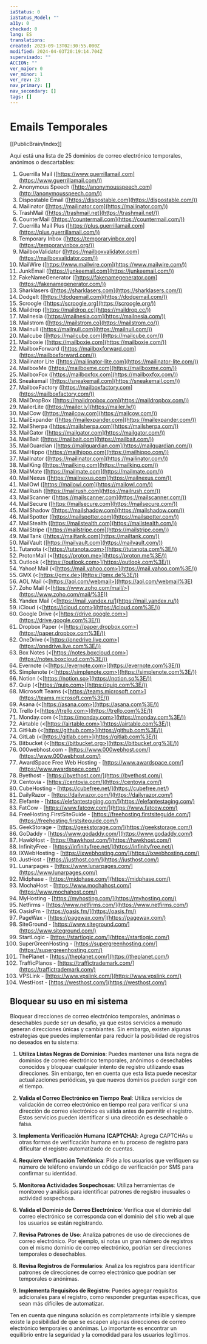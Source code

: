 ```yaml
---
iaStatus: 0
iaStatus_Model: ""
a11y: 0
checked: 0
lang: ES
translations: 
created: 2023-09-13T02:30:55.000Z
modified: 2024-04-03T20:19:14.704Z
supervisado: ""
ACCION: ""
ver_major: 0
ver_minor: 1
ver_rev: 23
nav_primary: []
nav_secondary: []
tags: []
---
```

# Emails Temporales

[[PublicBrain/Index]]


Aquí está una lista de 25 dominios de correo electrónico temporales, anónimos o descartables:

1. Guerrilla Mail ([https://www.guerrillamail.com](https://www.guerrillamail.com/))
2. Anonymous Speech ([http://anonymousspeech.com](http://anonymousspeech.com/))
3. Dispostable Email ([https://dispostable.com](https://dispostable.com/))
4. Mailinator ([https://mailinator.com](https://mailinator.com/))
5. TrashMail ([https://trashmail.net](https://trashmail.net/))
6. CounterMail ([https://countermail.com](https://countermail.com/))
7. Guerrilla Mail Plus ([https://plus.guerrillamail.com](https://plus.guerrillamail.com/))
8. Temporary Inbox ([https://temporaryinbox.org](https://temporaryinbox.org/))
9. MailboxValidator ([https://mailboxvalidator.com](https://mailboxvalidator.com/))
10. MailWire ([https://www.mailwire.com](https://www.mailwire.com/))
11. JunkEmail ([https://junkeemail.com](https://junkeemail.com/))
12. FakeNameGenerator ([https://fakenamegenerator.com](https://fakenamegenerator.com/))
13. Sharklasers ([https://sharklasers.com](https://sharklasers.com/))
14. DodgeIt ([https://dodgemail.com](https://dodgemail.com/))
15. Scroogle ([https://scroogle.org](https://scroogle.org/))
16. Maildrop ([https://maildrop.cc](https://maildrop.cc/))
17. Mailnesia ([https://mailnesia.com](https://mailnesia.com/))
18. Mailstrom ([https://mailstrom.co](https://mailstrom.co/))
19. Mailnull ([https://mailnull.com](https://mailnull.com/))
20. Mailcube ([https://mailcube.com](https://mailcube.com/))
21. Mailboxie ([https://mailboxie.com](https://mailboxie.com/))
22. MailboxForward ([https://mailboxforward.com](https://mailboxforward.com/))
23. Mailinator Lite ([https://mailinator-lite.com](https://mailinator-lite.com/))
24. MailboxMe ([https://mailboxme.com](https://mailboxme.com/))
25. MailboxFox ([https://mailboxfox.com](https://mailboxfox.com/))
26. Sneakemail ([https://sneakemail.com](https://sneakemail.com/))
27. MailboxFactory ([https://mailboxfactory.com](https://mailboxfactory.com/))
28. MailDropBox ([https://maildropbox.com](https://maildropbox.com/))
29. MailerLite ([https://mailer.lv](https://mailer.lv/))
30. MailCow ([https://mailcow.com](https://mailcow.com/))
31. MailExpander ([https://mailexpander.com](https://mailexpander.com/))
32. MailSherpa ([https://mailsherpa.com](https://mailsherpa.com/))
33. MailGator ([https://mailgator.com](https://mailgator.com/))
34. MailBait ([https://mailbait.com](https://mailbait.com/))
35. MailGuardian ([https://mailguardian.com](https://mailguardian.com/))
36. MailHippo ([https://mailhippo.com](https://mailhippo.com/))
37. MailInator ([https://mailinator.com](https://mailinator.com/))
38. MailKing ([https://mailking.com](https://mailking.com/))
39. MailMate ([https://mailmate.com](https://mailmate.com/))
40. MailNexus ([https://mailnexus.com](https://mailnexus.com/))
41. MailOwl ([https://mailowl.com](https://mailowl.com/))
42. MailRush ([https://mailrush.com](https://mailrush.com/))
43. MailScanner ([https://mailscanner.com](https://mailscanner.com/))
44. MailSecure ([https://mailsecure.com](https://mailsecure.com/))
45. MailShadow ([https://mailshadow.com](https://mailshadow.com/))
46. MailSpotter ([https://mailspotter.com](https://mailspotter.com/))
47. MailStealth ([https://mailstealth.com](https://mailstealth.com/))
48. MailStripe ([https://mailstripe.com](https://mailstripe.com/))
49. MailTank ([https://mailtank.com](https://mailtank.com/))
50. MailVault ([https://mailvault.com](https://mailvault.com/))
51. Tutanota (<[https://tutanota.com>](https://tutanota.com%3E/))
52. ProtonMail (<[https://proton.me>](https://proton.me%3E/))
53. Outlook (<[https://outlook.com>](https://outlook.com%3E/))
54. Yahoo! Mail (<[https://mail.yahoo.com>](https://mail.yahoo.com%3E/))
55. GMX (<[https://gmx.de>](https://gmx.de%3E/))
56. AOL Mail (<[https://aol.com/webmail>](https://aol.com/webmail%3E)
57. Zoho Mail (<[https://www.zoho.com/mail/>](https://www.zoho.com/mail/%3E))
58. Yandex Mail (<[https://mail.yandex.ru/](https://mail.yandex.ru/))
59. iCloud (<[https://icloud.com>](https://icloud.com%3E/))
60. Google Drive (<[https://drive.google.com>](https://drive.google.com%3E/))
61. Dropbox Paper (<[https://paper.dropbox.com>](https://paper.dropbox.com%3E/))
62. OneDrive (<[https://onedrive.live.com>](https://onedrive.live.com%3E/))
63. Box Notes (<[https://notes.boxcloud.com>](https://notes.boxcloud.com%3E/))
64. Evernote (<[https://evernote.com>](https://evernote.com%3E/))
65. Simplenote (<[https://simplenote.com>](https://simplenote.com%3E/))
66. Notion (<[https://notion.so>](https://notion.so%3E/))
67. Quip (<[https://quip.com>](https://quip.com%3E/))
68. Microsoft Teams (<[https://teams.microsoft.com>](https://teams.microsoft.com%3E/))
69. Asana (<[https://asana.com>](https://asana.com%3E/))
70. Trello (<[https://trello.com>](https://trello.com%3E/))
71. Monday.com (<[https://monday.com>](https://monday.com%3E/))
72. Airtable (<[https://airtable.com>](https://airtable.com%3E/))
73. GitHub (<[https://github.com>](https://github.com%3E/))
74. GitLab (<[https://gitlab.com>](https://gitlab.com%3E/))
75. Bitbucket (<[https://bitbucket.org>](https://bitbucket.org%3E/))
76. 000webhost.com - [https://www.000webhost.com/](https://www.000webhost.com/)
77. AwardSpace Free Web Hosting - [https://www.awardspace.com/](https://www.awardspace.com/)
78. Byethost - [https://byethost.com/](https://byethost.com/)
79. Centovia - [https://centovia.com/](https://centovia.com/)
80. CubeHosting - [https://cubefree.net/](https://cubefree.net/)
81. DailyRazor - [https://dailyrazor.com/](https://dailyrazor.com/)
82. Elefante - [https://elefantestaging.com/](https://elefantestaging.com/)
83. FatCow - [https://www.fatcow.com/](https://www.fatcow.com/)
84. FreeHosting.FirstSiteGuide - [https://freehosting.firstsiteguide.com/](https://freehosting.firstsiteguide.com/)
85. GeekStorage - [https://geekstorage.com/](https://geekstorage.com/)
86. GoDaddy - [https://www.godaddy.com/](https://www.godaddy.com/)
87. HawkHost - [https://hawkhost.com/](https://hawkhost.com/)
88. InfinityFree - [https://infinityfree.net/](https://infinityfree.net/)
89. IXWebHosting - [https://ixwebhosting.com/](https://ixwebhosting.com/)
90. JustHost - [https://justhost.com/](https://justhost.com/)
91. Lunarpages - [https://www.lunarpages.com/](https://www.lunarpages.com/)
92. Midphase - [https://midphase.com/](https://midphase.com/)
93. MochaHost - [https://www.mochahost.com/](https://www.mochahost.com/)
94. MyHosting - [https://myhosting.com/](https://myhosting.com/)
95. Netfirms - [https://www.netfirms.com/](https://www.netfirms.com/)
96. OasisFm - [https://oasis.fm/](https://oasis.fm/)
97. PageWax - [https://pagewax.com/](https://pagewax.com/)
98. SiteGround - [https://www.siteground.com/](https://www.siteground.com/)
99. StartLogic - [https://startlogic.com/](https://startlogic.com/)
100. SuperGreenHosting - [https://supergreenhosting.com/](https://supergreenhosting.com/)
101. ThePlanet - [https://theplanet.com/](https://theplanet.com/)
102. TrafficPlanos - [https://traffictrademark.com/](https://traffictrademark.com/)
103. VPSLink - [https://www.vpslink.com/](https://www.vpslink.com/)
104. WestHost - [https://westhost.com/](https://westhost.com/)
## Bloquear su uso en mi sistema

Bloquear direcciones de correo electrónico temporales, anónimas o desechables puede ser un desafío, ya que estos servicios a menudo generan direcciones únicas y cambiantes. Sin embargo, existen algunas estrategias que puedes implementar para reducir la posibilidad de registros no deseados en tu sistema:

1. **Utiliza Listas Negras de Dominios**: Puedes mantener una lista negra de dominios de correo electrónico temporales, anónimos o desechables conocidos y bloquear cualquier intento de registro utilizando esas direcciones. Sin embargo, ten en cuenta que esta lista puede necesitar actualizaciones periódicas, ya que nuevos dominios pueden surgir con el tiempo.
    
2. **Valida el Correo Electrónico en Tiempo Real**: Utiliza servicios de validación de correo electrónico en tiempo real para verificar si una dirección de correo electrónico es válida antes de permitir el registro. Estos servicios pueden identificar si una dirección es desechable o falsa.
    
3. **Implementa Verificación Humana (CAPTCHA)**: Agrega CAPTCHAs u otras formas de verificación humana en tu proceso de registro para dificultar el registro automatizado de cuentas.
    
4. **Requiere Verificación Telefónica**: Pide a los usuarios que verifiquen su número de teléfono enviando un código de verificación por SMS para confirmar su identidad.
    
5. **Monitorea Actividades Sospechosas**: Utiliza herramientas de monitoreo y análisis para identificar patrones de registro inusuales o actividad sospechosa.
    
6. **Valida el Dominio de Correo Electrónico**: Verifica que el dominio del correo electrónico se corresponda con el dominio del sitio web al que los usuarios se están registrando.
    
7. **Revisa Patrones de Uso**: Analiza patrones de uso de direcciones de correo electrónico. Por ejemplo, si notas un gran número de registros con el mismo dominio de correo electrónico, podrían ser direcciones temporales o desechables.
    
8. **Revisa Registros de Formularios**: Analiza los registros para identificar patrones de direcciones de correo electrónico que podrían ser temporales o anónimas.
    
9. **Implementa Requisitos de Registro**: Puedes agregar requisitos adicionales para el registro, como responder preguntas específicas, que sean más difíciles de automatizar.
    

Ten en cuenta que ninguna solución es completamente infalible y siempre existe la posibilidad de que se escapen algunas direcciones de correo electrónico temporales o anónimas. Lo importante es encontrar un equilibrio entre la seguridad y la comodidad para los usuarios legítimos.